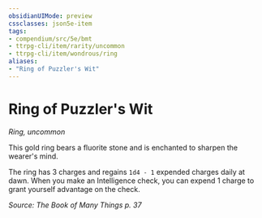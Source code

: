 ```yaml
---
obsidianUIMode: preview
cssclasses: json5e-item
tags:
- compendium/src/5e/bmt
- ttrpg-cli/item/rarity/uncommon
- ttrpg-cli/item/wondrous/ring
aliases: 
- "Ring of Puzzler's Wit"
---
```

# Ring of Puzzler's Wit
*Ring, uncommon*  


This gold ring bears a fluorite stone and is enchanted to sharpen the wearer's mind.

The ring has 3 charges and regains `1d4 - 1` expended charges daily at dawn. When you make an Intelligence check, you can expend 1 charge to grant yourself advantage on the check.

*Source: The Book of Many Things p. 37*
